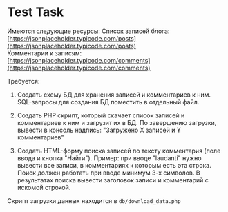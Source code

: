 # Test Task

Имеются следующие ресурсы:
Список записей блога: [https://jsonplaceholder.typicode.com/posts](https://jsonplaceholder.typicode.com/posts)  
Комментарии к записям: [https://jsonplaceholder.typicode.com/comments](https://jsonplaceholder.typicode.com/comments)  
  
Требуется:  
  

1. Создать схему БД для хранения записей и комментариев к ним.
    SQL-запросы для создания БД поместить в отдельный файл.

  
2. Создать PHP скрипт, который скачает список записей и комментариев к ним и загрузит их в БД. По завершению загрузки, вывести в консоль надпись: "Загружено Х записей и Y комментариев"  
  
3. Создать HTML-форму поиска записей по тексту комментария (поле ввода и кнопка "Найти"). Пример: при вводе "laudanti" нужно вывести все записи, в комментариях к которым есть эта строка. Поиск должен работать при вводе минимум 3-х символов. В результатах поиска вывести заголовок записи и комментарий с искомой строкой.

Скрипт загрузки данных находится в `db/download_data.php`


